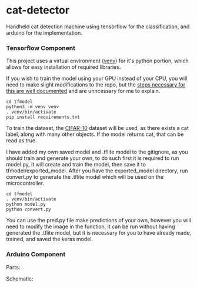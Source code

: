 # cat-detector
Handheld cat detection machine using tensorflow for the classification, and arduino for the implementation.

### Tensorflow Component

This project uses a virtual environment ([venv](https://docs.python.org/3/library/venv.html)) for it's python portion, which allows for easy installation of required libraries.

If you wish to train the model using your GPU instead of your CPU, you will need to make slight modifications to the repo, but the [steps necessary for this are well documented](https://www.tensorflow.org/install/pip#3_gpu_setup) and are unncessary for me to explain.

```
cd tfmodel
python3 -m venv venv
. venv/bin/activate
pip install requirements.txt
```

To train the dataset, the [CIFAR-10](https://www.cs.toronto.edu/~kriz/cifar.html) dataset will be used, as there exists a cat label, along with many other objects. If the model returns cat, that can be read as true.

I have added my own saved model and .tflite model to the gitignore, as you should train and generate your own, to do such first it is required to run model.py, it will create and train the model, then save it to tfmodel/exported_model. After you have the exported_model directory, run convert.py to generate the .tflite model which will be used on the microcontroller.

```
cd tfmodel
. venv/bin/activate
python model.py
python convert.py
```

You can use the pred.py file make predictions of your own, however you will need to modify the image in the function, it can be run without having generated the .tflite model, but it is necessary for you to have already made, trained, and saved the keras model.


### Arduino Component

Parts:

Schematic:
